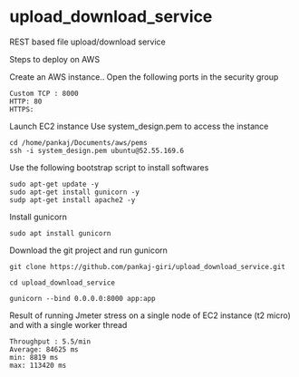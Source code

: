 # upload_download_service
REST based file upload/download service

Steps to deploy on AWS

Create an AWS instance..
Open the following ports in the security group

```
Custom TCP : 8000
HTTP: 80
HTTPS: 
```

Launch EC2 instance
Use system_design.pem to access the instance

```
cd /home/pankaj/Documents/aws/pems
ssh -i system_design.pem ubuntu@52.55.169.6
```

Use the following bootstrap script to install softwares

```
sudo apt-get update -y
sudo apt-get install gunicorn -y
sudp apt-get install apache2 -y
```

Install gunicorn
```
sudo apt install gunicorn
```

Download the git project and run gunicorn

```
git clone https://github.com/pankaj-giri/upload_download_service.git

cd upload_download_service

gunicorn --bind 0.0.0.0:8000 app:app
```

Result of running Jmeter stress on a single node of EC2 instance (t2 micro) and with a single worker thread

```
Throughput : 5.5/min
Average: 84625 ms
min: 8819 ms
max: 113420 ms
```
